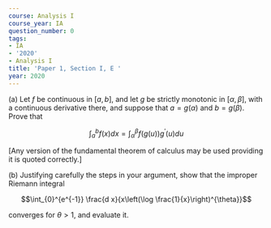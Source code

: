 ```yaml
---
course: Analysis I
course_year: IA
question_number: 0
tags:
- IA
- '2020'
- Analysis I
title: 'Paper 1, Section I, E '
year: 2020
---
```




(a) Let $f$ be continuous in $[a, b]$, and let $g$ be strictly monotonic in $[\alpha, \beta]$, with a continuous derivative there, and suppose that $a=g(\alpha)$ and $b=g(\beta)$. Prove that

$$\int_{a}^{b} f(x) d x=\int_{\alpha}^{\beta} f(g(u)) g^{\prime}(u) d u$$

[Any version of the fundamental theorem of calculus may be used providing it is quoted correctly.]

(b) Justifying carefully the steps in your argument, show that the improper Riemann integral

$$\int_{0}^{e^{-1}} \frac{d x}{x\left(\log \frac{1}{x}\right)^{\theta}}$$

converges for $\theta>1$, and evaluate it.